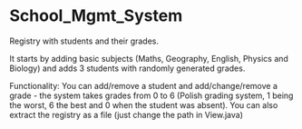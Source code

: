# School_Mgmt_System
Registry with students and their grades. 

It starts by adding basic subjects (Maths, Geography, English, Physics and Biology) and adds 3 students with randomly generated grades.

Functionality:
You can add/remove a student and add/change/remove a grade - the system takes grades from 0 to 6 (Polish grading system, 1 being the worst, 6 the best and 0 when the student was absent). 
You can also extract the registry as a file (just change the path in View.java)
